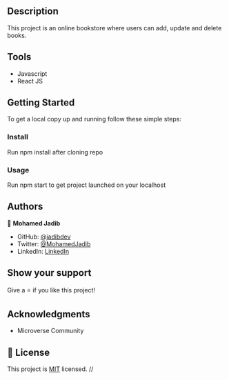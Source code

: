 ## Description

This project is an online bookstore where users can add, update and delete books.

## Tools

- Javascript
- React JS

## Getting Started

To get a local copy up and running follow these simple steps:

### Install

Run npm install after cloning repo

### Usage

Run npm start to get project launched on your localhost

## Authors

👤 **Mohamed Jadib**

- GitHub: [@jadibdev](https://github.com/jadibdev)
- Twitter: [@MohamedJadib](https://twitter.com/MohamedJadib)
- LinkedIn: [LinkedIn](https://www.linkedin.com/in/mohamed-jadib-942a5041/)

## Show your support

Give a ⭐️ if you like this project!

## Acknowledgments

- Microverse Community

## 📝 License

This project is [MIT](./MIT.md) licensed.
//
